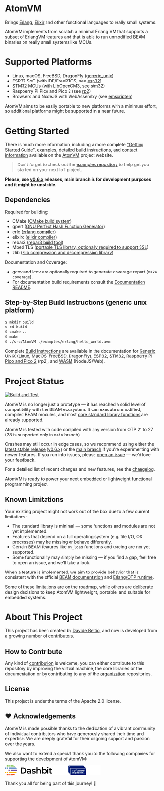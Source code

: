 <!---
  Copyright 2017-2025 Davide Bettio <davide@uninstall.it>

  SPDX-License-Identifier: Apache-2.0 OR LGPL-2.1-or-later
-->

AtomVM
===========

Brings [Erlang](https://www.erlang.org/), [Elixir](https://elixir-lang.org/) and other functional
languages to really small systems.

AtomVM implements from scratch a minimal Erlang VM that supports a subset of ErlangVM features and that is able to run unmodified BEAM binaries on really small systems like MCUs.

Supported Platforms
===================

* Linux, macOS, FreeBSD, DragonFly ([generic_unix](https://doc.atomvm.org/main/getting-started-guide.html#getting-started-on-the-generic-unix-platform))
* ESP32 SoC (with IDF/FreeRTOS, see [esp32](https://doc.atomvm.org/main/getting-started-guide.html#getting-started-on-the-esp32-platform))
* STM32 MCUs (with LibOpenCM3, see [stm32](https://doc.atomvm.org/main/getting-started-guide.html#getting-started-on-the-stm32-platform))
* Raspberry Pi Pico and Pico 2 (see [rp2](https://doc.atomvm.org/main/getting-started-guide.html#getting-started-on-the-raspberry-pi-pico-platform))
* Browsers and NodeJS with WebAssembly (see [emscripten](https://doc.atomvm.org/main/getting-started-guide.html#getting-started-with-atomvm-webassembly))

AtomVM aims to be easily portable to new platforms with a minimum effort, so additional platforms
might be supported in a near future.

Getting Started
===============
There is much more information, including a more complete
["Getting Started Guide"](https://doc.atomvm.org/main/getting-started-guide.html),
[examples](https://www.atomvm.net/sample-code),
detailed [build instructions](https://doc.atomvm.org/main/build-instructions.html),
and [contact information](https://www.atomvm.net/contact) available on the
[AtomVM](https://atomvm.net) project website.

>Don't forget to check out the [examples repository](https://github.com/atomvm/atomvm_examples) to
>help get you started on your next IoT project.

**Please, use [v0.6.x](https://github.com/atomvm/AtomVM/tree/release-0.6) releases, main branch
is for development purposes and it might be unstable.**

Dependencies
------------

Required for building:
* CMake ([CMake build system](https://cmake.org/))
* gperf ([GNU Perfect Hash Function Generator](https://www.gnu.org/software/gperf/manual/gperf.html))
* erlc ([erlang compiler](https://www.erlang.org/))
* elixirc ([elixir compiler](https://elixir-lang.org))
* rebar3 ([rebar3 build tool](https://www.rebar3.org/))
* Mbed TLS ([portable TLS library, optionally required to support SSL](https://www.trustedfirmware.org/projects/mbed-tls/))
* zlib ([zlib compression and decompression library](https://zlib.net/))

Documentation and Coverage:
* gcov and lcov are optionally required to generate coverage report (`make coverage`).
* For documentation build requirements consult the [Documentation README](doc/README.md).

Step-by-Step Build Instructions (generic unix platform)
-------------------------------------------------------

```
$ mkdir build
$ cd build
$ cmake ..
$ make
$ ./src/AtomVM ./examples/erlang/hello_world.avm
```

Complete [Build Instructions](https://doc.atomvm.org/main/build-instructions.html) are
available in the documentation for
[Generic UNIX](https://doc.atomvm.org/main/build-instructions.html) (Linux, MacOS, FreeBSD, DragonFly),
[ESP32](https://doc.atomvm.org/main/build-instructions.html#building-for-esp32),
[STM32](https://doc.atomvm.org/main/build-instructions.html#building-for-stm32),
[Raspberry Pi Pico and Pico 2](https://doc.atomvm.org/main/build-instructions.html#building-for-raspberry-pi-pico)
(rp2), and
[WASM](https://doc.atomvm.org/main/build-instructions.html#building-for-nodejs-web) (NodeJS/Web).

Project Status
==============

[![Build and Test](https://github.com/atomvm/AtomVM/actions/workflows/build-and-test.yaml/badge.svg?branch=main)](https://github.com/atomvm/AtomVM/actions/workflows/build-and-test.yaml)

AtomVM is no longer just a prototype — it has reached a solid level of compatibility with the BEAM
ecosystem. It can execute unmodified, compiled BEAM modules, and most
[core standard library functions](https://doc.atomvm.org/main/api-reference-documentation.html)
are already supported.

AtomVM is tested with code compiled with any version from OTP 21 to 27 (28 is supported only in `main` branch).

Crashes may still occur in edge cases, so we recommend using either the
[latest stable release](https://github.com/atomvm/AtomVM/releases)
[(v0.6.x)](https://github.com/atomvm/AtomVM/tree/release-0.6) or the
[main branch](https://github.com/atomvm/AtomVM/tree/main) if you're experimenting with newer
features.
If you run into issues, please [open an issue](https://github.com/atomvm/AtomVM/issues/new/choose)
 — we’d love your feedback.

For a detailed list of recent changes and new features, see the
[changelog](https://github.com/atomvm/AtomVM/blob/main/CHANGELOG.md).

AtomVM is ready to power your next embedded or lightweight functional programming project.

Known Limitations
-----------------

Your existing project might not work out of the box due to a few current limitations:

- The standard library is minimal — some functions and modules are not yet implemented.
- Features that depend on a full operating system (e.g. file I/O, OS processes) may be missing or
behave differently.
- Certain BEAM features like `on_load` functions and tracing are not yet supported.
- Some functionality may simply be missing — if you find a gap, feel free to open an issue, and
we’ll take a look.

When a feature is implemented, we aim to provide behavior that is consistent with the official
[BEAM documentation](https://www.erlang.org/docs) and
[Erlang/OTP runtime](https://github.com/erlang/otp).

Some of these limitations are on the roadmap, while others are deliberate design decisions to keep
AtomVM lightweight, portable, and suitable for embedded systems.

About This Project
==================
This project has been created by [Davide Bettio](https://github.com/bettio/), and now is developed
from a growing number of [contributors](https://github.com/atomvm/AtomVM/graphs/contributors).

How to Contribute
-----------------
Any kind of [contribution](CONTRIBUTING.md) is welcome, you can either contribute to this repository
by improving the virtual machine, the core libraries or the documentation or by contributing to any
of the [organization](https://github.com/atomvm) repositories.

License
-------
This project is under the terms of the Apache 2.0 license.

❤️ Acknowledgements
-------------------

AtomVM is made possible thanks to the dedication of a vibrant community of individual contributors
who have generously shared their time and expertise. We are deeply grateful for their ongoing
support and passion over the years.

We also want to extend a special thank you to the following companies for supporting the development
of AtomVM:

[![Dashbit](doc/assets/dashbit-logo.png)](https://dashbit.co/)
[![Software Mansion](doc/assets/sw-mansion-logo.png)](https://swmansion.com/)

Thank you all for being part of this journey! 🙌
